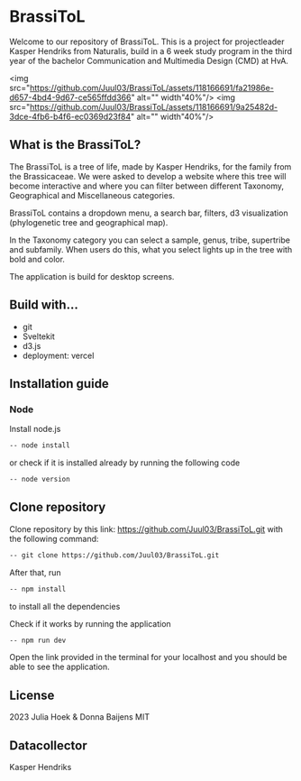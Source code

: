 # BrassiToL

Welcome to our repository of BrassiToL. This is a project for projectleader Kasper Hendriks from Naturalis, build in a 6 week study program in the third year of the bachelor Communication and Multimedia Design (CMD) at HvA.

<img src="https://github.com/Juul03/BrassiToL/assets/118166691/fa21986e-d657-4bd4-9d67-ce565ffdd366" alt="" width"40%"/>
<img src="https://github.com/Juul03/BrassiToL/assets/118166691/9a25482d-3dce-4fb6-b4f6-ec0369d23f84" alt="" width"40%"/>


## What is the BrassiToL?
The BrassiToL is a tree of life, made by Kasper Hendriks, for the family from the Brassicaceae. We were asked to develop a website where this tree will become interactive and where you can filter between different Taxonomy, Geographical and Miscellaneous categories.

BrassiToL contains a dropdown menu, a search bar, filters, d3 visualization (phylogenetic tree and geographical map). 

In the Taxonomy category you can select a sample, genus, tribe, supertribe and subfamily. When users do this, what you select lights up in the tree with bold and color. 

The application is build for desktop screens. 

## Build with...
* git
* Sveltekit
* d3.js
* deployment: vercel

## Installation guide
### Node
Install node.js
```bash
-- node install
```
or check if it is installed already by running the following code
```bash
-- node version
```

## Clone repository
Clone repository by this link: https://github.com/Juul03/BrassiToL.git with the following command:

```bash
-- git clone https://github.com/Juul03/BrassiToL.git
```

After that, run

```bash
-- npm install
```
to install all the dependencies

Check if it works by running the application

```bash
-- npm run dev
```
Open the link provided in the terminal for your localhost and you should be able to see the application.

## License
2023 Julia Hoek & Donna Baijens MIT

## Datacollector
Kasper Hendriks
